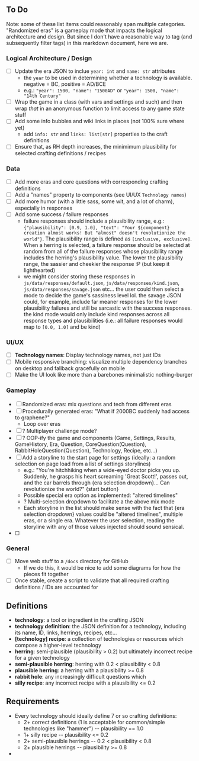 ## To Do

Note: some of these list items could reasonably span multiple categories.
"Randomized eras" is a gameplay mode that impacts the logical architecture and
design. But since I don't have a reasonable way to tag (and subsequently filter
tags) in this markdown document, here we are.

### Logical Architecture / Design

- [ ] Update the era JSON to inclue `year: int` and `name: str` attributes
  - the `year` to be used in determining whether a technology is available. negative = BC, positive = AD/BCE
  - e.g.: `"year": 1500, "name": "1500AD"` or `"year": 1500, "name": "14th Century"`
- [ ] Wrap the game in a class (with vars and settings and such) and then wrap *that* in an anonymous function to limit access to any game state stuff
- [ ] Add some info bubbles and wiki links in places (not 100% sure where yet)
  - add `info: str` and `links: list[str]` properties to the craft definitions
- [ ] Ensure that, as RH depth increases, the minimimum plausibility for selected crafting definitions / recipes

### Data

- [ ] Add more eras and core questions with corresponding crafting definitions
- [ ] Add a "names" property to components (see UI/UX `Technology names`)
- [ ] Add more humor (with a little sass, some wit, and a lot of charm), especially in responses
- [ ] Add some success / failure responses
  - failure responses should include a plausibility range, e.g.: `{"plausibility": [0.9, 1.0], "text": "Your ${component} creation almost works! But "almost" doesn't revolutionize the world"}`. The plausibility range is defined as `[inclusive, exclusive]`. When a herring is selected, a failure response should be selected at random from all of the failure responses whose plausibility range includes the herring's plausibility value. The lower the plausibility range, the sassier and cheekier the response :P (but keep it lighthearted)
  - we might consider storing these responses in `js/data/responses/default.json`, `js/data/responses/kind.json`, `js/data/responses/savage.json` etc... the user could then select a mode to decide the game's sassiness level lol. the savage JSON could, for example, include far meaner responses for the lower plausibility failures and still be sarcastic with the success responses. the kind mode would only include kind responses across all response types and plausibilities (i.e.: all failure responses would map to `[0.0, 1.0]` and be kind)

### UI/UX

- [ ] **Technology names**: Display technology names, not just IDs
- [ ] Mobile responsive branching: visualize multiple dependency branches on desktop and fallback gracefully on mobile
- [ ] Make the UI look like more than a barebones minimalistic nothing-burger

### Gameplay

- [ ] Randomized eras: mix questions and tech from different eras
- [ ] Procedurally generated eras: "What if 2000BC suddenly had access to graphene?"
  - Loop over eras
- [ ] ? Multiplayer challenge mode?
- [ ] ? OOP-ify the game and components (Game, Settings, Results, GameHistory, Era, Question, CoreQuestion(Question), RabbitHoleQuestion(Question), Technology, Recipe, etc...)
- [ ] Add a storyline to the start page for settings (ideally: a random selection on page load from a list of settings storylines)
  - e.g.: "You're hitchhiking when a wide-eyed doctor picks you up. Suddenly, he grasps his heart screaming 'Great Scott!', passes out, and the car barrels through {era  selection dropdown}... Can revolutionize the world?" {start button}
  - Possible special era option as implemented: "altered timelines"
  - ? Multi-selection dropdown to facilitate a the above mix mode
  - Each storyline in the list should make sense with the fact that {era selection dropdown} values could be "altered timelines", multiple eras, or a single era. Whatever the user selection, reading the storyline with any of those values injected should sound sensical.
- [ ] 

### General

- [ ] Move web stuff to a `/docs` directory for GitHub
  - If we do this, it would be nice to add some diagrams for how the pieces fit together
- [ ] Once stable, create a script to validate that all required crafting definitions / IDs are accounted for

## Definitions

- **technology**: a tool or ingredient in the crafting JSON
- **technology definition**: the JSON definition for a technology, including its name, ID, links, herrings, recipes, etc...
- **[technology] recipe**: a collection of technologies or resources which compose a higher-level technology
- **herring**: semi-plausible (plausibility > 0.2) but ultimately incorrect recipe for a given technology
- **semi-plausible herring**: herring with 0.2 < plausibility < 0.8
- **plausible herring**: a herring with a plausibility >= 0.8
- **rabbit hole**: any increasingly difficult questions which 
- **silly recipe**: any incorrect recipe with a plausibility <= 0.2

## Requirements

- Every technology should ideally define 7 or so crafting definitions:
  - 2+ correct definitions (1 is acceptable for common/simple technologies like "hammer") -- plausibility == 1.0
  - 1+ silly recipe -- plausibility <= 0.2
  - 2+ semi-plausible herrings -- 0.2 < plausibility < 0.8
  - 2+ plausible herrings -- plausibility >= 0.8
- 
